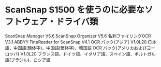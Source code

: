 # ScanSnap S1500 を使うのに必要なソフトウェア・ドライバ類

ScanSnap Manager V5.6
ScanSnap Organizer V5.6
名刺ファイリングOCR V3.1
ABBYY FineReader for ScanSnap V4.1
OCR パック(アジア) V1.0L20 日本語、中国語(簡体字)、中国語(繁体字)、韓国語
OCR パック(アメリカおよびヨーロッパ) V1.0L20 フランス語、ドイツ語、イタリア語、スペイン語、ポルトガル語(ブラジル)、ロシア語
